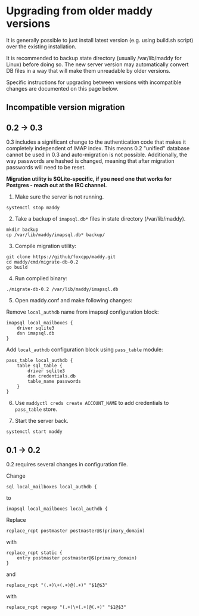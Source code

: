 # Upgrading from older maddy versions

It is generally possible to just install latest version (e.g. using build.sh
script) over the existing installation.

It is recommended to backup state directory (usually /var/lib/maddy for Linux)
before doing so. The new server version may automatically convert DB files in a
way that will make them unreadable by older versions.

Specific instructions for upgrading between versions with incompatible changes
are documented on this page below.

## Incompatible version migration

## 0.2 -> 0.3

0.3 includes a significant change to the authentication code that makes it
completely independent of IMAP index. This means 0.2 "unified" database cannot
be used in 0.3 and auto-migration is not possible. Additionally, the way
passwords are hashed is changed, meaning that after migration passwords will
need to be reset.

**Migration utility is SQLite-specific, if you need one that works for
Postgres - reach out at the IRC channel.**

1. Make sure the server is not running.

```
systemctl stop maddy
```

2. Take a backup of `imapsql.db*` files in state directory (/var/lib/maddy).

```
mkdir backup
cp /var/lib/maddy/imapsql.db* backup/
```

3. Compile migration utility:

```
git clone https://github/foxcpp/maddy.git
cd maddy/cmd/migrate-db-0.2
go build
```

4. Run compiled binary:

```
./migrate-db-0.2 /var/lib/maddy/imapsql.db
```

5. Open maddy.conf and make following changes:

Remove `local_authdb` name from imapsql configuration block:
```
imapsql local_mailboxes {
    driver sqlite3
    dsn imapsql.db
}
```

Add `local_authdb` configuration block using `pass_table` module:

```
pass_table local_authdb {
    table sql_table {
        driver sqlite3
        dsn credentials.db
        table_name passwords
    }
}
```

6. Use `maddyctl creds create ACCOUNT_NAME` to add credentials to `pass_table`
   store.

7. Start the server back.

```
systemctl start maddy
```

## 0.1 -> 0.2

0.2 requires several changes in configuration file.

Change
```
sql local_mailboxes local_authdb {
```
to
```
imapsql local_mailboxes local_authdb {
```

Replace
```
replace_rcpt postmaster postmaster@$(primary_domain)
```
with
```
replace_rcpt static {
    entry postmaster postmaster@$(primary_domain)
}
```
and

```
replace_rcpt "(.+)\+(.+)@(.+)" "$1@$3"
```
with
```
replace_rcpt regexp "(.+)\+(.+)@(.+)" "$1@$3"
```
